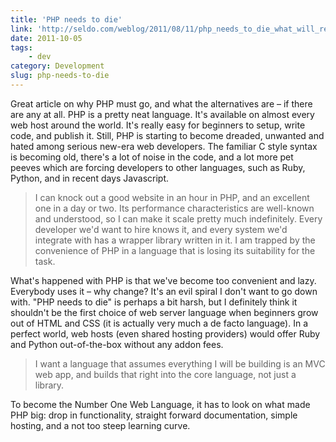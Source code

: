 ```yaml
---
title: 'PHP needs to die'
link: 'http://seldo.com/weblog/2011/08/11/php_needs_to_die_what_will_replace_it'
date: 2011-10-05
tags:
    - dev
category: Development
slug: php-needs-to-die
---
```


Great article on why PHP must go, and what the alternatives are – if there are any at all. PHP is a
pretty neat language. It's available on almost every web host around the world. It's really easy for
beginners to setup, write code, and publish it. Still, PHP is starting to become dreaded, unwanted
and hated among serious new-era web developers. The familiar C style syntax is becoming old, there's
a lot of noise in the code, and a lot more pet peeves which are forcing developers to other
languages, such as Ruby, Python, and in recent days Javascript.

> I can knock out a good website in an hour in PHP, and an excellent one in a day or two. Its
> performance characteristics are well-known and understood, so I can make it scale pretty much
> indefinitely. Every developer we'd want to hire knows it, and every system we'd integrate with has
> a wrapper library written in it. I am trapped by the convenience of PHP in a language that is
> losing its suitability for the task.

What's happened with PHP is that we've become too convenient and lazy. Everybody uses it – why
change? It's an evil spiral I don't want to go down with. "PHP needs to die" is perhaps a bit harsh,
but I definitely think it shouldn't be the first choice of web server language when beginners grow
out of HTML and CSS (it is actually very much a de facto language). In a perfect world, web hosts
(even shared hosting providers) would offer Ruby and Python out-of-the-box without any addon fees.

> I want a language that assumes everything I will be building is an MVC web app, and builds that
> right into the core language, not just a library.

To become the Number One Web Language, it has to look on what made PHP big: drop in functionality,
straight forward documentation, simple hosting, and a not too steep learning curve.
